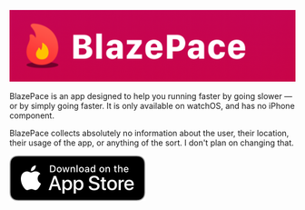 ![header](readme/header.png)

BlazePace is an app designed to help you running faster by going slower — or by simply going faster. It is only available on watchOS, and has no iPhone component.

BlazePace collects absolutely no information about the user, their location, their usage of the app, or anything of the sort. I don't plan on changing that.

<a href="https://apps.apple.com/us/app/blazepace/id6446811460">
    <img src="readme/appstore.svg">
</a>
